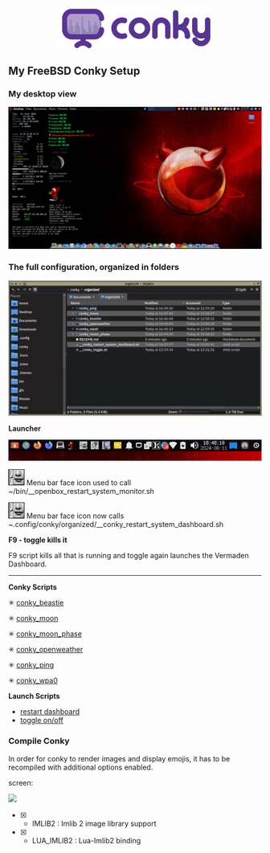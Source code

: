 <p align="center"><img width="300" src="./data/logo/conky-logotype-horizontal-violet.png"></p>

## My FreeBSD Conky Setup

### My desktop view

<p align="center"><img width="1900" src="./data/configs/full_config.png"></p>

### The full configuration, organized in folders

![Dolphin Screenshot](./data/tee/folders_screen_large.png)


**Launcher**

![](./data/launcher/menu_bar.png)

![](./data/launcher/icon/preferences-desktop-text-to-speech.png)
Menu bar face icon used to call ~/bin/__openbox_restart_system_monitor.sh

![](./data/launcher/icon/preferences-desktop-text-to-speech.png)
Menu bar face icon now calls ~.config/conky/organized/__conky_restart_system_dashboard.sh

**F9 - toggle kills it**

F9 script kills all that is running and toggle again launches the Vermaden Dashboard.

***
**Conky Scripts**


✳ [conky_beastie](conky_beastie/README.md)

✳ [conky_moon](conky_moon/README.md)

✳ [conky_moon_phase](conky_moon_phase/README.md)

✳ [conky_openweather](conky_openweather/README.md)

✳ [conky_ping](conky_ping/README.md)

✳ [conky_wpa0](conky_wpa0/README.md)


**Launch Scripts**

+ [restart dashboard](__conky_restart_system_dashboard.sh)
+ [toggle on/off](__conky_toggle.sh)

### Compile Conky

In order for conky to render images and display emojis, it has to be recompiled with additional options enabled.

screen:

![](../data/conky/compile_screen.png)

- [X] - IMLIB2 : Imlib 2 image library support
- [X] - LUA_IMLIB2 : Lua-Imlib2 binding